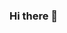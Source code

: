 ### Hi there 👋

<!--
**manoj228/manoj228** is a ✨ _special_ ✨ repository because its `README.md` (this file) appears on your GitHub profile.

Here are some ideas to get you started:

- 🔭 I’m currently working on ... 
- 🌱 I’m currently learning ...  Data Structures and Algorithms
- 👯 I’m looking to collaborate on ... Data Structures and Algorithms
- 🤔 I’m looking for help with ... DSA
- 💬 Ask me about ... Anything related to Programming 
- 📫 How to reach me: ... manoj22.be@gmial.com
- 😄 Pronouns: ...
- ⚡ Fun fact: ...
-->
